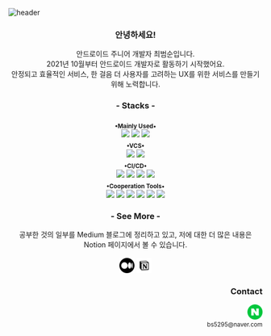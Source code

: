 <!-- 목표 : 나에 대해서 한 눈에 알아볼 수 있게 -->


![header](https://capsule-render.vercel.app/api?color=gradient&height=150&type=waving&text=dEpayse&fontAlignY=40&desc=about+me&descAlignY=70&fontSize=40)

<!-- 소개 글 적기 -->
<!-- notion 포트폴리오 링크, medium 링크 첨부 -->
<!-- 각 뱃지 notion 포트폴리오랑 연결해놓기 -->
<!-- font 변경 -->
<!-- 헤더 그라이언트 색 변경 -->
<!-- 새 창에서 열리게 하기 -->


<!-- 뱃지 넣기 : shields.io -->
<!-- logo 쿼리 값 찾기 : https://simpleicons.org/ -->
<!-- 뱃지 모양 쿼리 값 : plastic, flat, flat-square, for-the-badge, social -->
<div id="main_outer" align="center">
  <div id="introduce_my_self">
    <h3>안녕하세요!</h3>
    안드로이드 주니어 개발자 최범순입니다.<br>
    2021년 10월부터 안드로이드 개발자로 활동하기 시작했어요.<br>
    안정되고 효율적인 서비스, 한 걸음 더 사용자를 고려하는 UX를 위한 서비스를 만들기 위해 노력합니다.<br>
  </div>
  
  <h3>- Stacks -</h3>
  <div id="mainly_used_stacks">
  <sub><b>•Mainly Used•</b></sub><br>
  <img src="https://img.shields.io/badge/Kotlin-rgba(0,0,0,0)?style=pastic&logo=Kotlin"/> <img src="https://img.shields.io/badge/Android-rgba(0,0,0,0)?style=pastic&logo=Android&logoColor=3DDC84"/> <img src="https://img.shields.io/badge/Java-rgba(0,0,0,0)?style=pastic&logo=oracle&logoColor=F80000"/>
  </div>

  <div id="vcs_stacks">
  <sub><b>•VCS•</b></sub><br>
  <img src="https://img.shields.io/badge/Git-rgba(0,0,0,0)?style=pastic&logo=Git&logoColor=F05032"/> <img src="https://img.shields.io/badge/GitHub-rgba(0,0,0,0)?style=pastic&logo=GitHub&logoColor=181717"/>
  </div>

  <div id="ci_cd_stacks">
  <sub><b>•CI/CD•</b></sub><br>
  <img src="https://img.shields.io/badge/Jenkins-rgba(0,0,0,0)?style=pastic&logo=Jenkins&logoColor=D24939"/> 
  <img src="https://img.shields.io/badge/Fastlane-rgba(0,0,0,0)?style=pastic&logo=Fastlane&logoColor=00F200"/> <img src="https://img.shields.io/badge/Slack-rgba(0,0,0,0)?style=pastic&logo=Slack&logoColor=4A154B"/>
  <img src="https://img.shields.io/badge/Firebase App Distribution-rgba(0,0,0,0)?style=pastic&logo=Firebase&logoColor=FFCA28"/> 
  </div>

  <div id="cooperation_tools_stacks">
  <sub><b>•Cooperation Tools•</b></sub><br><img src="https://img.shields.io/badge/Notion-rgba(0,0,0,0)?style=pastic&logo=Notion&logoColor=000000"/> <img src="https://img.shields.io/badge/Slack-rgba(0,0,0,0)?style=pastic&logo=Slack&logoColor=4A154B"/> <img src="https://img.shields.io/badge/Figma-rgba(0,0,0,0)?style=pastic&logo=Figma&logoColor=F24E1E"/> <img src="https://img.shields.io/badge/Jira-rgba(0,0,0,0)?style=pastic&logo=Jira&logoColor=0052CC"/> <img src="https://img.shields.io/badge/Trello-rgba(0,0,0,0)?style=pastic&logo=Trello&logoColor=0052CC"/> <img src="https://img.shields.io/badge/Google Analytics-rgba(0,0,0,0)?style=pastic&logo=Google Analytics&logoColor=E37400"/>
  </div>

<!--   <div align = "center">
    <sub><b>•Experienced•</b></sub><br>
  <img src="https://img.shields.io/badge/HTML5-rgba(0,0,0,0)?style=pastic&logo=HTML5&logoColor=E34F26"/> <img src="https://img.shields.io/badge/JavaScript-rgba(0,0,0,0)?style=pastic&logo=JavaScript&logoColor=F7DF1E"/> <img src="https://img.shields.io/badge/C++-rgba(0,0,0,0)?style=pastic&logo=C%2B%2B&logoColor=00599C"/>
  </div> -->
  
  <div id="see_more">
    <h3>- See More -</h3>
    공부한 것의 일부를 Medium 블로그에 정리하고 있고, 저에 대한 더 많은 내용은 Notion 페이지에서 볼 수 있습니다.<br><br>
    <a href="https://medium.com/depayse"><img width="30" src="https://raw.githubusercontent.com/dEpayse/dEpayse/main/images/medium.png"/></a> <a href="https://depayse.notion.site/About-Me-dbc20d54e3ae4ab5a1868ad6f0909c7e"> <img width="30" src="https://raw.githubusercontent.com/dEpayse/dEpayse/main/images/notion1.png"/> </a>
  </div>
  
  <div id="contact" align="right">
    <h3> Contact </h3>
    <div>
      <a href="mailTo:bs5295@naver.com"><img width="30" src="https://raw.githubusercontent.com/dEpayse/dEpayse/main/images/naver.png"/></a><br>
      <sup>bs5295@naver.com  </sup>
    </div>
  </div>
</div>
